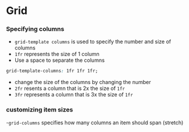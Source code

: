 # Grid

### Specifying columns

- `grid-template columns` is used to specify the number and size of columns
- `1fr` represents the size of 1 column
- Use a space to separate the columns

```css
grid-template-columns: 1fr 1fr 1fr;
```

- change the size of the columns by changing the number
- `2fr` resents a column that is 2x the size of `1fr`
- `3fr` represents a column that is 3x the size of `1fr`

### customizing item sizes

-`grid-columns` specifies how many columns an item should span (stretch)